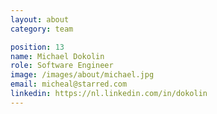 ```yaml
---
layout: about
category: team

position: 13
name: Michael Dokolin
role: Software Engineer
image: /images/about/michael.jpg
email: micheal@starred.com
linkedin: https://nl.linkedin.com/in/dokolin
---
```

